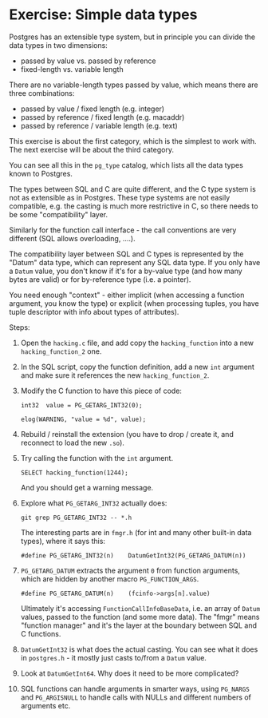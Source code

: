 Exercise: Simple data types
===========================

Postgres has an extensible type system, but in principle you can divide
the data types in two dimensions:

* passed by value vs. passed by reference
* fixed-length vs. variable length

There are no variable-length types passed by value, which means there
are three combinations:

* passed by value / fixed length (e.g. integer)
* passed by reference / fixed length (e.g. macaddr)
* passed by reference / variable length (e.g. text)

This exercise is about the first category, which is the simplest to
work with. The next exercise will be about the third category.

You can see all this in the `pg_type` catalog, which lists all the data
types known to Postgres.

The types between SQL and C are quite different, and the C type system
is not as extensible as in Postgres. These type systems are not easily
compatible, e.g. the casting is much more restrictive in C, so there
needs to be some "compatibility" layer.

Similarly for the function call interface - the call conventions are
very different (SQL allows overloading, ....).

The compatibility layer between SQL and C types is represented by the
"Datum" data type, which can represent any SQL data type. If you only
have a `Datum` value, you don't know if it's for a by-value type (and
how many bytes are valid) or for by-reference type (i.e. a pointer).

You need enough "context" - either implicit (when accessing a function
argument, you know the type) or explicit (when processing tuples, you
have tuple descriptor with info about types of attributes).


Steps:

1. Open the `hacking.c` file, and add copy the `hacking_function` into
   a new `hacking_function_2` one.

2. In the SQL script, copy the function definition, add a new `int`
   argument and make sure it references the new `hacking_function_2`.

3. Modify the C function to have this piece of code:

   ```
   int32  value = PG_GETARG_INT32(0);
   
   elog(WARNING, "value = %d", value);
   ```

4. Rebuild / reinstall the extension (you have to drop / create it, and
   reconnect to load the new `.so`).

5. Try calling the function with the `int` argument.

   ```
   SELECT hacking_function(1244);
   ```

   And you should get a warning message.

6. Explore what `PG_GETARG_INT32` actually does:

   ```
   git grep PG_GETARG_INT32 -- *.h
   ```

   The interesting parts are in `fmgr.h` (for int and many other
   built-in data types), where it says this:
   
   ```
   #define PG_GETARG_INT32(n)	 DatumGetInt32(PG_GETARG_DATUM(n))
   ```

7. `PG_GETARG_DATUM` extracts the argument `0` from function arguments,
   which are hidden by another macro `PG_FUNCTION_ARGS`.

   ```
   #define PG_GETARG_DATUM(n)	 (fcinfo->args[n].value)
   ```
   
   Ultimately it's accessing `FunctionCallInfoBaseData`, i.e. an array
   of `Datum` values, passed to the function (and some more data).
   The "fmgr" means "function manager" and it's the layer at the
   boundary between SQL and C functions.

8. `DatumGetInt32` is what does the actual casting. You can see what it
    does in `postgres.h` - it mostly just casts to/from a `Datum` value.

9. Look at `DatumGetInt64`. Why does it need to be more complicated?

10. SQL functions can handle arguments in smarter ways, using `PG_NARGS`
    and `PG_ARGISNULL` to handle calls with NULLs and different numbers
    of arguments etc.
